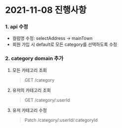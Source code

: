 # 2021-11-08 진행사항

### 1. api 수정

- 컬럼명 수정: selectAddress -> mainTown
- 회원 가입 시 default로 모든 category를 선택하도록 수정
  <br>

### 2. category domain 추가

1. 모든 카테고리 조회

   > GET /category

2. 유저의 카테고리 조회

   > GET /category/:userId

3. 유저 카테고리 수정
   > Patch /category/:userId/:categoryId

